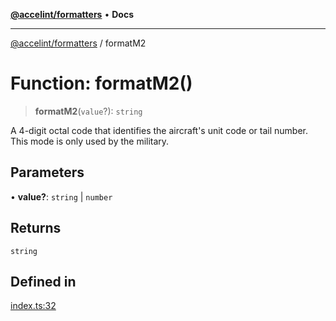 [**@accelint/formatters**](../README.md) • **Docs**

***

[@accelint/formatters](../README.md) / formatM2

# Function: formatM2()

> **formatM2**(`value`?): `string`

A 4-digit octal code that identifies the aircraft's unit code or tail number.
This mode is only used by the military.

## Parameters

• **value?**: `string` \| `number`

## Returns

`string`

## Defined in

[index.ts:32](https://github.com/gohypergiant/standard-toolkit/blob/424b88fd48a5bcc02ed99ee27fd64cd73349aa30/packages/formatters/src/iff/index.ts#L32)
